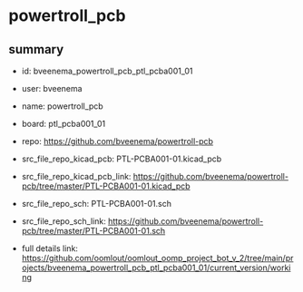 # powertroll_pcb
 
## summary 
* id: bveenema_powertroll_pcb_ptl_pcba001_01
* user: bveenema
* name: powertroll_pcb
* board: ptl_pcba001_01
* repo: https://github.com/bveenema/powertroll-pcb
* src_file_repo_kicad_pcb: PTL-PCBA001-01.kicad_pcb
* src_file_repo_kicad_pcb_link: https://github.com/bveenema/powertroll-pcb/tree/master/PTL-PCBA001-01.kicad_pcb


* src_file_repo_sch: PTL-PCBA001-01.sch
* src_file_repo_sch_link: https://github.com/bveenema/powertroll-pcb/tree/master/PTL-PCBA001-01.sch
* full details link: https://github.com/oomlout/oomlout_oomp_project_bot_v_2/tree/main/projects/bveenema_powertroll_pcb_ptl_pcba001_01/current_version/working  







